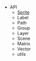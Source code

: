 * API
  * [Sprite](/api/sprite)
  * Label
  * Path
  * Group
  * Layer
  * Scene
  * Matrix
  * Vector
  * utils